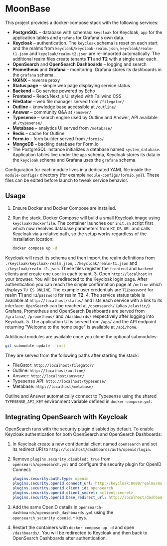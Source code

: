 # MoonBase

This project provides a docker-compose stack with the following services:

- **PostgreSQL** – database with schemas: `keycloak` for Keycloak, `app` for the
  application tables and `grafana` for Grafana's own data.
- **Keycloak** – authentication. The `keycloak` schema is reset on each start
  and the realms from `keycloak/keycloak-realm.json`, `keycloak/realm-t1.json`
  and `keycloak/realm-t2.json` are re-imported automatically. The additional
  realm files create tenants **T1** and **T2** with a single user each.
- **OpenSearch** and **OpenSearch Dashboards** – logging and search
- **Prometheus** and **Grafana** – monitoring. Grafana stores its dashboards in
  the `grafana` schema.
- **NGINX** – reverse proxy
- **Status page** – simple web page displaying service status
- **Backend** – Go service powered by Echo
- **Frontend** – React/Next.js UI styled with Tailwind CSS
- **FileGator** – web file manager served from `/filegator/`
- **Outline** – knowledge base accessible at `/outline/`
- **Answer** – community Q&A at `/answer/`
- **Typesense** – search engine used by Outline and Answer, API available at `/typesense/`
- **Metabase** – analytics UI served from `/metabase/`
- **Redis** – cache for Outline
- **Form.io** – form builder served from `/formio/`
- **MongoDB** – backing database for Form.io
- The PostgreSQL instance initializes a database named `system_database`.
  Application tables live under the `app` schema, Keycloak stores its data in
  the `keycloak` schema and Grafana uses the `grafana` schema.

Configuration for each module lives in a dedicated YAML file inside the
`module-configs/` directory (for example `module-configs/formio.yml`). These
files can be edited before launch to tweak service behavior.

## Usage

1. Ensure Docker and Docker Compose are installed.
2. Run the stack. Docker Compose will build a small Keycloak image using
   `keycloak/Dockerfile`. The container launches our `init.sh` script first
   which now resolves database parameters from `KC_DB_URL` and calls Keycloak
   via a relative path, so the setup works regardless of the installation
   location:

   ```bash
   docker compose up -d
   ```
 Keycloak will reset its schema and then import the realm definitions from
  `./keycloak/keycloak-realm.json`, `./keycloak/realm-t1.json` and
  `./keycloak/realm-t2.json`. These files register the `frontend` and `backend`
  clients and create one user in each tenant.
3. Open `http://localhost` in your browser. You will be redirected to the
   Keycloak login page. After authentication you can reach the simple
   confirmation page at `/online` which displays `TU ES ONLINE`.
   The example user credentials are `T1`/`password` for realm **T1** and
   `T2`/`password` for realm **T2**.
4. The service status table is available at `http://localhost/status/` and lists
   each service with a link to its interface. `OpenSearch` can be reached at `/opensearch/` (alias `/elastic/`).
   Grafana, Prometheus and OpenSearch Dashboards are served from `/grafana/`, `/prometheus/`
   and `/dashboards/` respectively after logging into Keycloak.
5. The application UI is served from `/app/` and the API endpoint returning
"Welcome to the home page" is available at `/api/home`.

Additional modules are available once you clone the optional submodules:

```bash
git submodule update --init
```

They are served from the following paths after starting the stack:

- FileGator: `http://localhost/filegator/`
- Outline: `http://localhost/outline/`
- Answer: `http://localhost/answer/`
- Typesense API: `http://localhost/typesense/`
- Metabase: `http://localhost/metabase/`

Outline and Answer automatically connect to Typesense using the shared
`TYPESENSE_API_KEY` environment variable defined in `docker-compose.yml`.

## Integrating OpenSearch with Keycloak

OpenSearch runs with the security plugin disabled by default. To enable
Keycloak authentication for both OpenSearch and OpenSearch Dashboards:

1. In Keycloak create a new confidential client named `opensearch` and set its
   redirect URI to `http://localhost/dashboards/auth/openid/login`.
2. Remove `plugins.security.disabled: true` from `opensearch/opensearch.yml` and
   configure the security plugin for OpenID Connect:

   ```yaml
   plugins.security.auth.type: openid
   plugins.security.openid.connect_url: http://keycloak:8080/realms/moonbase/.well-known/openid-configuration
   plugins.security.openid.client_id: opensearch
   plugins.security.openid.client_secret: <client-secret>
   plugins.security.openid.base_redirect_url: http://localhost/dashboards
   ```
3. Add the same OpenID details in
   `opensearch-dashboards/opensearch_dashboards.yml` using the
   `opensearch_security.openid.*` keys.
4. Restart the containers with `docker compose up -d` and open `/dashboards/`.
   You will be redirected to Keycloak and then back to OpenSearch Dashboards
   after authentication.

